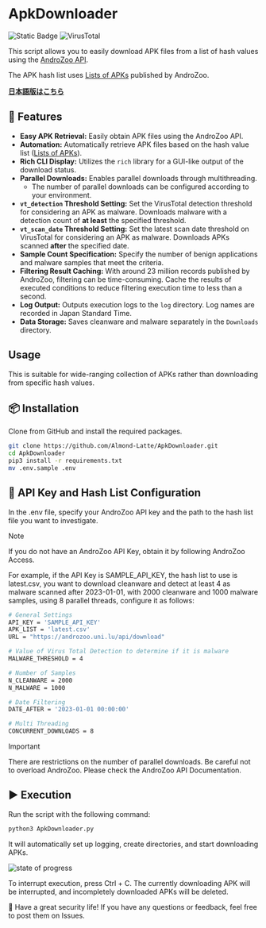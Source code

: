 # ApkDownloader

![Static Badge](https://img.shields.io/badge/Python-3.10%20%7C%203.11%20%7C%203.12-blue) ![VirusTotal](https://img.shields.io/badge/AndroZoo-API-orange)

This script allows you to easily download APK files from a list of hash values using the [AndroZoo API](https://androzoo.uni.lu/).

The APK hash list uses [Lists of APKs](https://androzoo.uni.lu/lists) published by AndroZoo.

[**日本語版はこちら**](README-ja.md)

## 🚀 Features

- **Easy APK Retrieval:** Easily obtain APK files using the AndroZoo API.
- **Automation:** Automatically retrieve APK files based on the hash value list ([Lists of APKs](https://androzoo.uni.lu/lists)).
- **Rich CLI Display:** Utilizes the `rich` library for a GUI-like output of the download status.
- **Parallel Downloads:** Enables parallel downloads through multithreading.
  - The number of parallel downloads can be configured according to your environment.
- **`vt_detection` Threshold Setting:** Set the VirusTotal detection threshold for considering an APK as malware. Downloads malware with a detection count of **at least** the specified threshold.
- **`vt_scan_date` Threshold Setting:** Set the latest scan date threshold on VirusTotal for considering an APK as malware. Downloads APKs scanned **after** the specified date.
- **Sample Count Specification:** Specify the number of benign applications and malware samples that meet the criteria.
- **Filtering Result Caching:** With around 23 million records published by AndroZoo, filtering can be time-consuming. Cache the results of executed conditions to reduce filtering execution time to less than a second.
- **Log Output:** Outputs execution logs to the `log` directory. Log names are recorded in Japan Standard Time.
- **Data Storage:** Saves cleanware and malware separately in the `Downloads` directory.

## Usage

This is suitable for wide-ranging collection of APKs rather than downloading from specific hash values.

## 📦 Installation

Clone from GitHub and install the required packages.

```sh
git clone https://github.com/Almond-Latte/ApkDownloader.git
cd ApkDownloader
pip3 install -r requirements.txt
mv .env.sample .env
```
## 🔑 API Key and Hash List Configuration
In the .env file, specify your AndroZoo API key and the path to the hash list file you want to investigate.

> [!NOTE]
> If you do not have an AndroZoo API Key, obtain it by following AndroZoo Access.

For example, if the API Key is SAMPLE_API_KEY, the hash list to use is latest.csv, you want to download cleanware and detect at least 4 as malware scanned after 2023-01-01, with 2000 cleanware and 1000 malware samples, using 8 parallel threads, configure it as follows:

```bash
# General Settings
API_KEY = 'SAMPLE_API_KEY'
APK_LIST = 'latest.csv'
URL = "https://androzoo.uni.lu/api/download"

# Value of Virus Total Detection to determine if it is malware
MALWARE_THRESHOLD = 4

# Number of Samples
N_CLEANWARE = 2000
N_MALWARE = 1000

# Date Filtering
DATE_AFTER = '2023-01-01 00:00:00'

# Multi Threading
CONCURRENT_DOWNLOADS = 8
```

> [!IMPORTANT]
> There are restrictions on the number of parallel downloads. Be careful not to overload AndroZoo. Please check the AndroZoo API Documentation.

## ▶ Execution
Run the script with the following command:

```bash
python3 ApkDownloader.py
```

It will automatically set up logging, create directories, and start downloading APKs.

![state of progress](https://github.com/Almond-Latte/ApkDownloader/assets/147462539/ee5924a3-1f2b-400a-85e8-3b82c0139665)

To interrupt execution, press Ctrl + C. The currently downloading APK will be interrupted, and incompletely downloaded APKs will be deleted.

🙏 Have a great security life! If you have any questions or feedback, feel free to post them on Issues.
